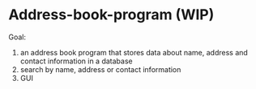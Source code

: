 # Address-book-program (WIP)

Goal: 
  1. an address book program that stores data about name, address and contact information in a database
  2. search by name, address or contact information
  3. GUI
